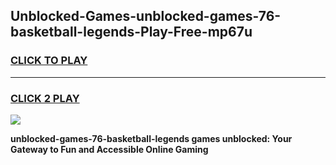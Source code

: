 
## Unblocked-Games-unblocked-games-76-basketball-legends-Play-Free-mp67u
<h3>
<a href="https://premium76.site?title=unblocked-games-76-basketball-legends&ref=19M">CLICK TO PLAY</a></h3>
<hr>

<h3>
<a href="https://premium76.site?title=unblocked-games-76-basketball-legends&ref=19M">CLICK 2 PLAY</a>
  
</h3>

<a href="https://premium76.site?title=unblocked-games-76-basketball-legends&ref=19M"><img src="https://clearcache.store/games.png"></a>


**unblocked-games-76-basketball-legends games unblocked: Your Gateway to Fun and Accessible Online Gaming**

